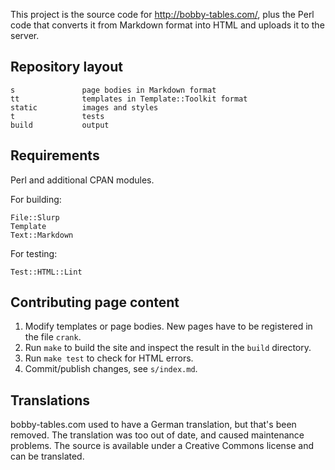 This project is the source code for http://bobby-tables.com/, plus the
Perl code that converts it from Markdown format into HTML and uploads
it to the server.

Repository layout
-----------------

    s               page bodies in Markdown format
    tt              templates in Template::Toolkit format
    static          images and styles
    t               tests
    build           output

Requirements
------------

Perl and additional CPAN modules.

For building:

    File::Slurp
    Template
    Text::Markdown

For testing:

    Test::HTML::Lint

Contributing page content
-------------------------

1. Modify templates or page bodies. New pages have to be registered in the file `crank`.
2. Run `make` to build the site and inspect the result in the `build` directory.
3. Run `make test` to check for HTML errors.
4. Commit/publish changes, see `s/index.md`.

Translations
------------

bobby-tables.com used to have a German translation, but that's been
removed.  The translation was too out of date, and caused maintenance
problems.  The source is available under a Creative Commons license and
can be translated.
